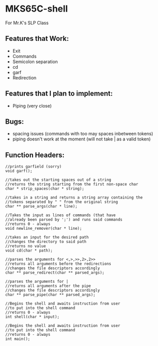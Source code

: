 # MKS65C-shell
For Mr.K's SLP Class

Features that Work:
-
- Exit
- Commands
- Semicolon separation
- cd
- garf
- Redirection

Features that I plan to implement:
-
- Piping (very close)

Bugs:
-
- spacing issues (commands with too may spaces inbetween tokens)
- piping doesn't work at the moment (will not take | as a valid token)

Function Headers:
-
```
//prints garfield (sorry)
void garf();

//takes out the starting spaces out of a string
//returns the string starting from the first non-space char
char * strip_spaces(char * string);

//takes in a string and returns a string array containing the
//tokens separated by " " from the original string
char ** parse_args(char * line);

//Takes the input as lines of commands (that have 
//already been parsed by ';') and runs said commands
//returns 0 - always
void newline_remover(char * line);

//takes an input for the desired path
//changes the directory to said path
//returns no value
void cd(char * path);

//parses the arguments for <,>,>>,2>,2>>
//returns all arguments before the redirections
//changes the file descriptors accordingly
char ** parse_redirect(char ** parsed_args);

//parses the arguments for |
//returns all arguments after the pipe
//changes the file descriptors accordingly
char ** parse_pipe(char ** parsed_args);

//Begins the shell and awaits instruction from user
//to put into the shell command
//returns 0 - always
int shell(char * input);

//Begins the shell and awaits instruction from user
//to put into the shell command
//returns 0 - always
int main();
```
